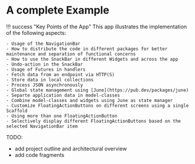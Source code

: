 # A complete Example 


!!! success "Key Points of the App"
    This app illustrates the implementation of the following aspects:
    
    - Usage of the NavigationBar
    - How to distribute the code in different packages for better maintenance and separation of functional concerns
    - How to use the SnackBar in different Widgets and across the app
    - Undo-action in the SnackBar
    - Usage of Futures in handlers
    - Fetch data from an endpoint via HTTP(S)
    - Store data in local collections
    - Process JSON asynchronously
    - Global state management using [June](https://pub.dev/packages/june)
    - Separte application data in model-classes
    - Combine model-classes and widgets using June as state manager
    - Customize FloatingActionButtons on different screens using a single Scaffold
    - Using more than one FloatingActionButton
    - Selectively display different FloatingActionButtons based on the selected NavigationBar item

TODO: 

- add project outline and architectural overview
- add code fragments
